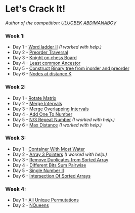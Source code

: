 # Let's Crack It!

_Author of the competition: [ULUGBEK ABDIMANABOV](https://t.me/ULUGBEK_ABDIMANABOV)_

### Week 1:

- Day 1 - [Word ladder II](https://www.interviewbit.com/problems/word-ladder-ii/) _(I worked with help.)_
- Day 2 - [Preorder Traversal](https://www.interviewbit.com/problems/preorder-traversal/)
- Day 3 - [Knight on chess Board](https://www.interviewbit.com/problems/knight-on-chess-board/)
- Day 4 - [Least common Ancestor](https://www.interviewbit.com/problems/least-common-ancestor/)
- Day 5 - [Construct Binary tree from inorder and preorder](https://www.interviewbit.com/problems/construct-binary-tree-from-inorder-and-preorder/)
- Day 6 - [Nodes at distance K](https://www.interviewbit.com/problems/nodes-at-distance-k/)

### Week 2:

- Day 1 - [Rotate Matrix](https://www.interviewbit.com/problems/rotate-matrix/)
- Day 2 - [Merge Intervals](https://www.interviewbit.com/problems/merge-intervals/)
- Day 3 - [Merge Overlapping Intervals](https://www.interviewbit.com/problems/merge-overlapping-intervals/)
- Day 4 - [Add One To Number](https://www.interviewbit.com/problems/add-one-to-number/)
- Day 5 - [N/3 Repeat Number](https://www.interviewbit.com/problems/n3-repeat-number/) _(I worked with help.)_
- Day 6 - [Max Distance](https://www.interviewbit.com/problems/max-distance/) _(I worked with help.)_

### Week 3:

- Day 1 - [Container With Most Water](https://www.interviewbit.com/problems/container-with-most-water/)
- Day 2 - [Array 3 Pointers](https://www.interviewbit.com/problems/array-3-pointers/) _(I worked with help.)_
- Day 3 - [Remove Duplicates from Sorted Array](https://www.interviewbit.com/problems/remove-duplicates-from-sorted-array/)
- Day 4 - [Different Bits Sum Pairwise](https://www.interviewbit.com/problems/different-bits-sum-pairwise/)
- Day 5 - [Single Number II](https://www.interviewbit.com/problems/single-number-ii/)
- Day 6 - [Intersection Of Sorted Arrays](https://www.interviewbit.com/problems/intersection-of-sorted-arrays/)

### Week 4:

- Day 1 - [All Unique Permutations](https://www.interviewbit.com/problems/all-unique-permutations/)
- Day 2 - [NQueens](https://www.interviewbit.com/problems/nqueens/)
